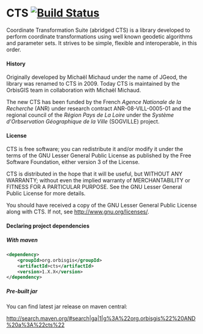 # CTS [![Build Status](https://travis-ci.org/orbisgis/cts.png?branch=master)](https://travis-ci.org/orbisgis/cts)

Coordinate Transformation Suite (abridged CTS)  is a library developed to
perform coordinate transformations using well known geodetic algorithms and
parameter sets.  It strives to be simple, flexible and interoperable, in this
order.

#### History

Originally developed by Michaël Michaud under the name of JGeod, the library was
renamed to CTS in 2009.  Today CTS is maintained by the OrbisGIS team in
collaboration with Michaël Michaud.

The new CTS has been funded by the French *Agence Nationale de la Recherche* (ANR) under
research contract ANR-08-VILL-0005-01 and the regional council of the *Région Pays
de La Loire* under the *Système d'Orbservation Géographique de la Ville*
(SOGVILLE) project.


#### License

CTS is free software; you can redistribute it and/or modify it under the terms
of the GNU Lesser General Public License as published by the Free Software Foundation,
either version 3 of the License.

CTS is distributed in the hope that it will be useful, but WITHOUT ANY WARRANTY;
without even the implied warranty of MERCHANTABILITY or FITNESS FOR A PARTICULAR
PURPOSE.  See the GNU Lesser General Public License for more details.

You should have received a copy of the GNU Lesser General Public License along with
CTS.  If not, see <http://www.gnu.org/licenses/>.

#### Declaring project dependencies

##### With maven

```xml
<dependency>
    <groupId>org.orbisgis</groupId>
    <artifactId>cts</artifactId>
    <version>1.X.X</version>
</dependency>
```

##### Pre-built jar

You can find latest jar release on maven central:

http://search.maven.org/#search|ga|1|g%3A%22org.orbisgis%22%20AND%20a%3A%22cts%22

